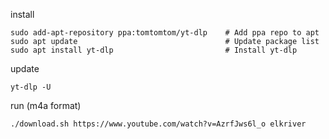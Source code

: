 
install

```
sudo add-apt-repository ppa:tomtomtom/yt-dlp    # Add ppa repo to apt
sudo apt update                                 # Update package list
sudo apt install yt-dlp                         # Install yt-dlp
```

update

`yt-dlp -U `

run (m4a format)

```
./download.sh https://www.youtube.com/watch?v=AzrfJws6l_o elkriver
```